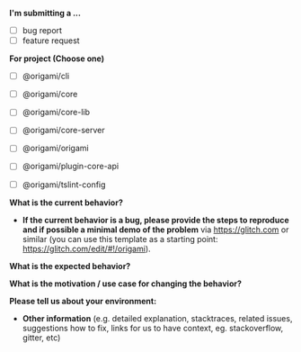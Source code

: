 **I'm submitting a ...**
  - [ ] bug report
  - [ ] feature request

**For project (Choose one)**
- [ ] @origami/cli
- [ ] @origami/core
- [ ] @origami/core-lib
- [ ] @origami/core-server
- [ ] @origami/origami
- [ ] @origami/plugin-core-api
- [ ] @origami/tslint-config


**What is the current behavior?**



* **If the current behavior is a bug, please provide the steps to reproduce and if possible a minimal demo of the problem** via
https://glitch.com or similar (you can use this template as a starting point: https://glitch.com/edit/#!/origami).



**What is the expected behavior?**



**What is the motivation / use case for changing the behavior?**



**Please tell us about your environment:**



* **Other information** (e.g. detailed explanation, stacktraces, related issues, suggestions how to fix, links for us to have context, eg. stackoverflow, gitter, etc)
